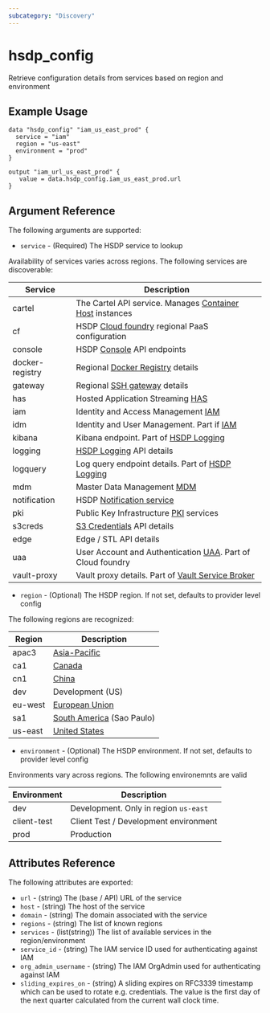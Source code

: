 ```yaml
---
subcategory: "Discovery"
---
```


# hsdp_config

Retrieve configuration details from services based on region and environment

## Example Usage

```hcl
data "hsdp_config" "iam_us_east_prod" { 
  service = "iam"
  region = "us-east"
  environment = "prod"
}
```

```hcl
output "iam_url_us_east_prod" {
   value = data.hsdp_config.iam_us_east_prod.url
}
```

## Argument Reference

The following arguments are supported:

* `service` - (Required) The HSDP service to lookup

Availability of services varies across regions. The following services are discoverable:

| Service | Description |
|---------|-------------|
| cartel           | The Cartel API service. Manages [Container Host](https://www.hsdp.io/documentation/container-host) instances |
| cf               | HSDP [Cloud foundry](https://www.hsdp.io/develop/architecture/cloud-foundry) regional PaaS configuration  
| console          | HSDP [Console](https://www.hsdp.io/documentation/metrics-service-broker/service-details) API endpoints |
| docker-registry  | Regional [Docker Registry](https://www.hsdp.io/documentation/docker-registry) details |
| gateway          | Regional [SSH gateway](https://www.hsdp.io/develop/get-started-healthsuite/set-up-ssh-access/access-services-behind-ssh-gateway/connect-to-gateway) details |
| has              | Hosted Application Streaming [HAS](https://www.hsdp.io/documentation/hosted-application-streaming/getting-started-with-hosted-application-streaming#) |
| iam              | Identity and Access Management [IAM](https://www.hsdp.io/documentation/identity-and-access-management-iam) |
| idm              | Identity and User Management. Part if [IAM](https://www.hsdp.io/documentation/identity-and-access-management-iam) |
| kibana           | Kibana endpoint. Part of [HSDP Logging](https://www.hsdp.io/documentation/logging) |
| logging          | [HSDP Logging](https://www.hsdp.io/documentation/logging) API details |
| logquery         | Log query endpoint details. Part of [HSDP Logging](https://www.hsdp.io/documentation/logging) |
| mdm              | Master Data Management [MDM](https://www.hsdp.io/documentation/master-data-management) |
| notification     | HSDP [Notification service](https://www.hsdp.io/documentation/notification) |
| pki              | Public Key Infrastructure [PKI](https://www.hsdp.io/documentation/public-key-infrastructure/getting-started) services |
| s3creds          | [S3 Credentials](https://www.hsdp.io/documentation/s3-credentials) API details |
| edge             | Edge / STL API details |
| uaa              | User Account and Authentication [UAA](https://docs.cloudfoundry.org/concepts/architecture/uaa.html). Part of Cloud foundry |
| vault-proxy      | Vault proxy details. Part of [Vault Service Broker](https://www.hsdp.io/documentation/vault-service-broker/service-details) |

* `region` - (Optional) The HSDP region. If not set, defaults to provider level config

The following regions are recognized:

| Region | Description |
|--------|-------------|
| apac3 | [Asia-Pacific](https://en.wikipedia.org/wiki/Asia-Pacific) |
| ca1 | [Canada](https://en.wikipedia.org/wiki/Canada) |
| cn1 | [China](https://en.wikipedia.org/wiki/China) |
| dev | Development (US) |
| eu-west | [European Union](https://en.wikipedia.org/wiki/European_Union) |
| sa1 | [South America](https://en.wikipedia.org/wiki/South_America) (Sao Paulo) |
| us-east | [United States](https://en.wikipedia.org/wiki/United_States) |

* `environment` - (Optional) The HSDP environment. If not set, defaults to provider level config

Environments vary across regions. The following environemnts are valid

| Environment | Description |
|-------------|-------------|
| dev | Development. Only in region `us-east` |
| client-test | Client Test / Development environment |
| prod | Production |

## Attributes Reference

The following attributes are exported:

* `url` - (string) The (base / API) URL of the service
* `host` - (string) The host of the service
* `domain` - (string) The domain associated with the service
* `regions` - (string) The list of known regions
* `services` - (list(string)) The list of available services in the region/environment
* `service_id` - (string) The IAM service ID used for authenticating against IAM
* `org_admin_username` - (string) The IAM OrgAdmin used for authenticating against IAM
* `sliding_expires_on` - (string) A sliding expires on RFC3339 timestamp which can be used to rotate e.g. credentials.
  The value is the first day of the next quarter calculated from the current wall clock time.
